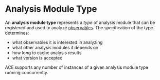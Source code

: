 # Analysis Module Type

An **analysis module type** represents a *type* of analysis module that can be registered and used to analyze [observables](../design/observable.md). The specification of the type determines:

- what observables it is interested in analyzing
- what other analysis modules it depends on
- how long to cache analysis results
- what version is accepted

ACE supports any number of instances of a given analysis module type running concurrently.